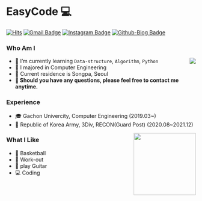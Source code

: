 # EasyCode 💻
[![Hits](https://hits.seeyoufarm.com/api/count/incr/badge.svg?url=https%3A%2F%2Fgithub.com%2FEeeasyCode%2F&count_bg=%2379C83D&title_bg=%23555555&icon=&icon_color=%23E7E7E7&title=hits&edge_flat=false)](https://hits.seeyoufarm.com)
[![Gmail Badge](https://img.shields.io/badge/Gmail-D14836?style=flat&logo=Gmail&logoColor=white)](mailto:eeeasyCode@gmail.com) 
[![Instagram Badge](https://img.shields.io/badge/Instagram-9c38d1?style=flat&logo=Instagram&logoColor=white)](https://www.instagram.com/_2_c_m_) 
[![Github-Blog Badge](https://img.shields.io/badge/Tech%20Blog-555263?style=flat&logoColor=white)](https://eeeasycode.github.io/)

### Who Am I

<img align='right' src="http://mazassumnida.wtf/api/v2/generate_badge?boj=ethan35321">

- 🌱 I’m currently learning `Data-structure`, `Algorithm`, `Python`
- 🥇 I majored in Computer Engineering
- 🏢 Current residence is Songpa, Seoul
- **📧 Should you have any questions, please feel free to contact me anytime.**

### Experience

- 🎓 Gachon Univercity, Computer Engineering (2019.03~)
- 💂 Republic of Korea Army, 3Div, RECON(Guard Post) (2020.08~2021.12)


<img align='right' src="https://github-readme-stats.vercel.app/api?username=EeeasyCode" height="165">

### What I Like

- 🏀 Basketball
- 💪 Work-out
- 🎸 play Guitar
- 💻 Coding
